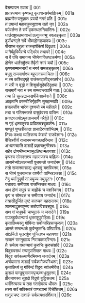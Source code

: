 वैशम्पायन उवाच ||	001    
प्रातरुत्थाय कृष्णस्तु कृतवान्सर्वमाह्निकम् |	001a  
ब्राह्मणैरभ्यनुज्ञातः प्रययौ नगरं प्रति ||	001c  
तं प्रयान्तं महाबाहुमनुज्ञाप्य ततो नृप |	002a  
पर्यवर्तन्त ते सर्वे वृकस्थलनिवासिनः ||	002c  
धार्तराष्ट्रास्तमायान्तं प्रत्युज्जग्मुः स्वलङ्कृताः |	003a  
दुर्योधनमृते सर्वे भीष्मद्रोणकृपादयः ||	003c  
पौराश्च बहुला राजन्हृषीकेशं दिदृक्षवः |	004a  
यानैर्बहुविधैरन्ये पद्भिरेव तथापरे ||	004c  
स वै पथि समागम्य भीष्मेणाक्लिष्टकर्मणा |	005a  
द्रोणेन धार्तराष्ट्रैश्च तैर्वृतो नगरं ययौ ||	005c  
कृष्णसम्माननार्थं च नगरं समलङ्कृतम् |	006a  
बभूवू राजमार्गाश्च बहुरत्नसमाचिताः ||	006c  
न स्म कश्चिद्गृहे राजंस्तदासीद्भरतर्षभ |	007a  
न स्त्री न वृद्धो न शिशुर्वासुदेवदिदृक्षया ||	007c  
राजमार्गे नरा न स्म सम्भवन्त्यवनिं गताः |	008a  
तथा हि सुमहद्राजन्हृषीकेशप्रवेशने ||	008c  
आवृतानि वरस्त्रीभिर्गृहाणि सुमहान्त्यपि |	009a  
प्रचलन्तीव भारेण दृश्यन्ते स्म महीतले ||	009c  
तथा च गतिमन्तस्ते वासुदेवस्य वाजिनः |	010a  
प्रनष्टगतयोऽभूवन्राजमार्गे नरैर्वृते ||	010c  
स गृहं धृतराष्ट्रस्य प्राविशच्छत्रुकर्शनः |	011a  
पाण्डुरं पुण्डरीकाक्षः प्रासादैरुपशोभितम् ||	011c  
तिस्रः कक्ष्या व्यतिक्रम्य केशवो राजवेश्मनः |	012a  
वैचित्रवीर्यं राजानमभ्यगच्छदरिन्दमः ||	012c  
अभ्यागच्छति दाशार्हे प्रज्ञाचक्षुर्नरेश्वरः |	013a  
सहैव द्रोणभीष्माभ्यामुदतिष्ठन्महायशाः ||	013c  
कृपश्च सोमदत्तश्च महाराजश्च बाह्लिकः |	014a  
आसनेभ्योऽचलन्सर्वे पूजयन्तो जनार्दनम् ||	014c  
ततो राजानमासाद्य धृतराष्ट्रं यशस्विनम् |	015a  
स भीष्मं पूजयामास वार्ष्णेयो वाग्भिरञ्जसा ||	015c  
तेषु धर्मानुपूर्वीं तां प्रयुज्य मधुसूदनः |	016a  
यथावयः समीयाय राजभिस्तत्र माधवः ||	016c  
अथ द्रोणं सपुत्रं स बाह्लीकं च यशस्विनम् |	017a  
कृपं च सोमदत्तं च समीयाय जनार्दनः ||	017c  
तत्रासीदूर्जितं मृष्टं काञ्चनं महदासनम् |	018a  
शासनाद्धृतराष्ट्रस्य तत्रोपाविशदच्युतः ||	018c  
अथ गां मधुपर्कं चाप्युदकं च जनार्दने |	019a  
उपजह्रुर्यथान्यायं धृतराष्ट्रपुरोहिताः ||	019c  
कृतातिथ्यस्तु गोविन्दः सर्वान्परिहसन्कुरून् |	020a  
आस्ते सम्बन्धकं कुर्वन्कुरुभिः परिवारितः ||	020c  
सोऽर्चितो धृतराष्ट्रेण पूजितश्च महायशाः |	021a  
राजानं समनुज्ञाप्य निराक्रामदरिन्दमः ||	021c  
तैः समेत्य यथान्यायं कुरुभिः कुरुसंसदि |	022a  
विदुरावसथं रम्यमुपातिष्ठत माधवः ||	022c  
विदुरः सर्वकल्याणैरभिगम्य जनार्दनम् |	023a  
अर्चयामास दाशार्हं सर्वकामैरुपस्थितम् ||	023c  
कृतातिथ्यं तु गोविन्दं विदुरः सर्वधर्मवित् |	024a  
कुशलं पाण्डुपुत्राणामपृच्छन्मधुसूदनम् ||	024c  
प्रीयमाणस्य सुहृदो विदुषो बुद्धिसत्तमः |	025a  
धर्मनित्यस्य च तदा गतदोषस्य धीमतः ||	025c  
तस्य सर्वं सविस्तारं पाण्डवानां विचेष्टितम् |	026a  
क्षत्तुराचष्ट दाशार्हः सर्वप्रत्यक्षदर्शिवान् ||	026c  
